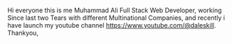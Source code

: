 Hi everyone this is me Muhammad Ali Full Stack Web Developer, working Since last two Tears with different Multinational Companies, and recently i have launch my youtube channel https://www.youtube.com/@daleskill. Thankyou,
